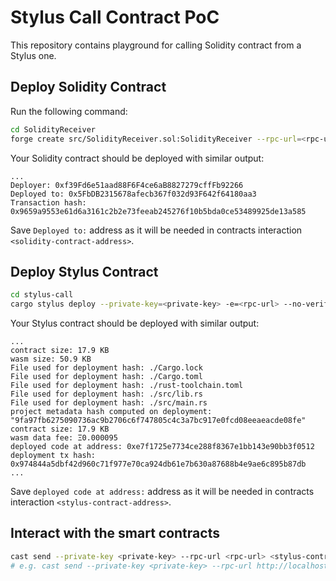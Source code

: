 # Stylus Call Contract PoC

This repository contains playground for calling Solidity contract from a Stylus one.

## Deploy Solidity Contract
Run the following command:

```sh
cd SolidityReceiver
forge create src/SolidityReceiver.sol:SolidityReceiver --rpc-url=<rpc-url> --private-key=<private-key>
```

Your Solidity contract should be deployed with similar output:
```
...
Deployer: 0xf39Fd6e51aad88F6F4ce6aB8827279cffFb92266
Deployed to: 0x5FbDB2315678afecb367f032d93F642f64180aa3
Transaction hash: 0x9659a9553e61d6a3161c2b2e73feeab245276f10b5bda0ce53489925de13a585
```

Save `Deployed to:` address as it will be needed in contracts interaction `<solidity-contract-address>`.

## Deploy Stylus Contract

```sh
cd stylus-call
cargo stylus deploy --private-key=<private-key> -e=<rpc-url> --no-verify
```

Your Stylus contract should be deployed with similar output:
```
...
contract size: 17.9 KB
wasm size: 50.9 KB
File used for deployment hash: ./Cargo.lock
File used for deployment hash: ./Cargo.toml
File used for deployment hash: ./rust-toolchain.toml
File used for deployment hash: ./src/lib.rs
File used for deployment hash: ./src/main.rs
project metadata hash computed on deployment: "9fa97fb6275090736ac9b2706c6f747805c4c3a7bc917e0fcd08eeaeacde08fe"
contract size: 17.9 KB
wasm data fee: Ξ0.000095
deployed code at address: 0xe7f1725e7734ce288f8367e1bb143e90bb3f0512
deployment tx hash: 0x974844a5dbf42d960c71f977e70ca924db61e7b630a87688b4e9ae6c895b87db
...
```

Save `deployed code at address:` address as it will be needed in contracts interaction `<stylus-contract-address>`.

## Interact with the smart contracts
```sh
cast send --private-key <private-key> --rpc-url <rpc-url> <stylus-contract-address> "dummy(address,address,uint256,bytes)(bytes4)" <solidity-contract-address> <random-uint256> <random-bytes>
# e.g. cast send --private-key <private-key> --rpc-url http://localhost:8547 0x9a676e781a523b5d0c0e43731313a708cb607508 "dummy(address,uint256,bytes)(bytes4)" 0x959922bE3CAee4b8Cd9a407cc3ac1C251C2007B1 12 0xdeadbeef 
```


